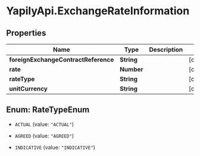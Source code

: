 # YapilyApi.ExchangeRateInformation

## Properties

Name | Type | Description | Notes
------------ | ------------- | ------------- | -------------
**foreignExchangeContractReference** | **String** |  | [optional] 
**rate** | **Number** |  | [optional] 
**rateType** | **String** |  | [optional] 
**unitCurrency** | **String** |  | [optional] 



## Enum: RateTypeEnum


* `ACTUAL` (value: `"ACTUAL"`)

* `AGREED` (value: `"AGREED"`)

* `INDICATIVE` (value: `"INDICATIVE"`)




